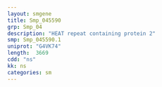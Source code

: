 ```yaml
---
layout: smgene
title: Smp_045590
grp: Smp_04
description: "HEAT repeat containing protein 2"
smp: Smp_045590.1
uniprot: "G4VK74"
length:  3669
cdd: "ns"
kk: ns
categories: sm
---
```

